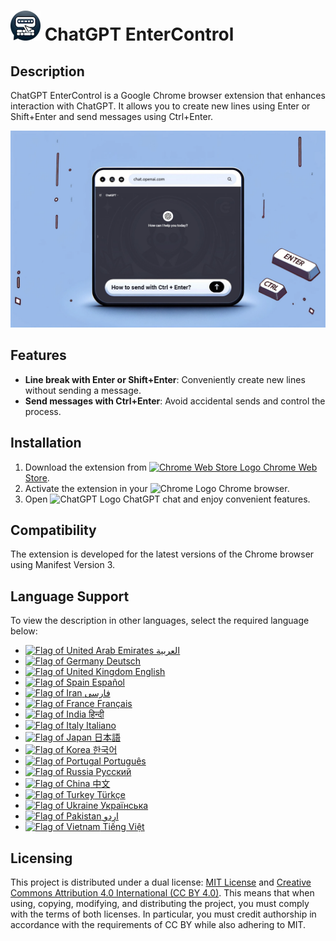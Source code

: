 # ![ChatGPT EnterControl Icon](./icons/icon48.png) ChatGPT EnterControl

## Description

ChatGPT EnterControl is a Google Chrome browser extension that enhances interaction with ChatGPT. It allows you to create new lines using Enter or Shift+Enter and send messages using Ctrl+Enter.

![ChatGPT EnterControl Promo Image](./assets/promo-images/promo-image_EN.jpg)

## Features

- **Line break with Enter or Shift+Enter**: Conveniently create new lines without sending a message.
- **Send messages with Ctrl+Enter**: Avoid accidental sends and control the process.

## Installation
1. Download the extension from [<img src="https://fonts.gstatic.com/s/i/productlogos/chrome_store/v7/192px.svg" width="12" alt="Chrome Web Store Logo"> Chrome Web Store](https://chromewebstore.google.com/detail/chatgpt-entercontrol/llifnfdbmdcpjfnlhpombbadbhfghdao).
2. Activate the extension in your <img src="https://fonts.gstatic.com/s/i/productlogos/chrome/v7/192px.svg" width="12" alt="Chrome Logo"> Chrome browser.
3. Open <img src="https://upload.wikimedia.org/wikipedia/commons/0/04/ChatGPT_logo.svg" width="12" alt="ChatGPT Logo"> ChatGPT chat and enjoy convenient features.

## Compatibility

The extension is developed for the latest versions of the Chrome browser using Manifest Version 3.

## Language Support

To view the description in other languages, select the required language below:

- [<img src="https://flagcdn.com/ae.svg" width="18" alt="Flag of United Arab Emirates"> العربية](./assets/docs/README_AR.md)
- [<img src="https://flagcdn.com/de.svg" width="18" alt="Flag of Germany"> Deutsch](./assets/docs/README_DE.md)
- [<img src="https://flagcdn.com/gb.svg" width="18" alt="Flag of United Kingdom"> English](./README.md)
- [<img src="https://flagcdn.com/es.svg" width="18" alt="Flag of Spain"> Español](./assets/docs/README_ES.md)
- [<img src="https://flagcdn.com/ir.svg" width="18" alt="Flag of Iran"> فارسی](./assets/docs/README_FA.md)
- [<img src="https://flagcdn.com/fr.svg" width="18" alt="Flag of France"> Français](./assets/docs/README_FR.md)
- [<img src="https://flagcdn.com/in.svg" width="18" alt="Flag of India"> हिन्दी](./assets/docs/README_HI.md)
- [<img src="https://flagcdn.com/it.svg" width="18" alt="Flag of Italy"> Italiano](./assets/docs/README_IT.md)
- [<img src="https://flagcdn.com/jp.svg" width="18" alt="Flag of Japan"> 日本語](./assets/docs/README_JA.md)
- [<img src="https://flagcdn.com/kr.svg" width="18" alt="Flag of Korea"> 한국어](./assets/docs/README_KO.md)
- [<img src="https://flagcdn.com/pt.svg" width="18" alt="Flag of Portugal"> Português](./assets/docs/README_PT.md)
- [<img src="https://flagcdn.com/ru.svg" width="18" alt="Flag of Russia"> Русский](./assets/docs/README_RU.md)
- [<img src="https://flagcdn.com/cn.svg" width="18" alt="Flag of China"> 中文](./assets/docs/README_ZH.md)
- [<img src="https://flagcdn.com/tr.svg" width="18" alt="Flag of Turkey"> Türkçe](./assets/docs/README_TR.md)
- [<img src="https://flagcdn.com/ua.svg" width="18" alt="Flag of Ukraine"> Українська](./assets/docs/README_UK.md)
- [<img src="https://flagcdn.com/pk.svg" width="18" alt="Flag of Pakistan"> اردو](./assets/docs/README_UR.md)
- [<img src="https://flagcdn.com/vi.svg" width="18" alt="Flag of Vietnam"> Tiếng Việt](./assets/docs/README_VI.md)

## Licensing

This project is distributed under a dual license: [MIT License](./LICENSE_MIT) and [Creative Commons Attribution 4.0 International (CC BY 4.0)](./LICENSE_CC_BY_4.0). This means that when using, copying, modifying, and distributing the project, you must comply with the terms of both licenses. In particular, you must credit authorship in accordance with the requirements of CC BY while also adhering to MIT.
